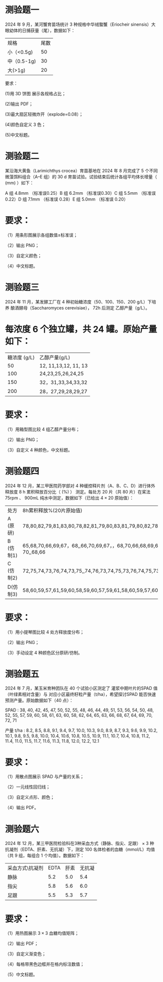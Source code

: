 # 测验题一

2024 年 9 月，某河蟹育苗场统计 3 种规格中华绒螯蟹（Eriocheir sinensis）大眼幼体的日捕获量（尾），数据如下：

<table><tr><td rowspan=1 colspan=1>规格</td><td rowspan=1 colspan=1>尾数</td></tr><tr><td rowspan=1 colspan=1>小（&lt;0.5g)</td><td rowspan=1 colspan=1>50</td></tr><tr><td rowspan=1 colspan=1>中（0.5-1g)</td><td rowspan=1 colspan=1>30</td></tr><tr><td rowspan=1 colspan=1>大(&gt;1g)</td><td rowspan=1 colspan=1>20</td></tr></table>

要求：

(1)用 3D 饼图 展示各规格占比；

(2)输出 PDF；

(3)最大扇区轻微炸开（explode=0.08）；

(4)颜色自定义 3 色；

(5)中文标题。

# 测验题二

某沿海大黄鱼（Larimichthys crocea）育苗基地在 2024 年 8 月完成了 5 个不同微藻饵料组合（A–E 组）的 30 d 育苗试验。试验结束后统计各组平均体长增量（ $\left( \mathrm { m m } \right)$ ）如下：

A 组 $4 . 8 \mathrm { m m }$ （标准误0.25）B 组 $6 . 2 \mathrm { m m }$ （标准误0.30）C 组 $5 . 5 \mathrm { m m }$ （标准误 0.22）D 组 $7 . 1 \mathrm { m m }$ （标准误 0.28）E 组 $5 . 0 \mathrm { m m }$ （标准误 0.20）

# 要求：

（1）用条形图展示各组数值±标准误；

（2）输出 PNG；

（3）自定义颜色；

（4）中文标题。

# 测验题三

2024 年 11 月，某发酵工厂在 4 种初始糖浓度（50、100、150、200 g/L）下培养 酿酒酵母（Saccharomyces cerevisiae）， $7 2 \mathrm { h }$ 后测定 乙醇产量（g/L）。

# 每浓度 6 个独立罐，共 24 罐。原始产量如下：

<table><tr><td rowspan=1 colspan=1>糖浓度 (g/L)</td><td rowspan=1 colspan=1>乙醇产量(g/L)</td></tr><tr><td rowspan=1 colspan=1>50</td><td rowspan=1 colspan=1>12, 11,13,12, 11, 13</td></tr><tr><td rowspan=1 colspan=1>100</td><td rowspan=1 colspan=1>24,23,25,26,24,25</td></tr><tr><td rowspan=1 colspan=1>150</td><td rowspan=1 colspan=1>32，31,33,34,33,32</td></tr><tr><td rowspan=1 colspan=1>200</td><td rowspan=1 colspan=1>28，27,29,28,29,27</td></tr></table>

# 要求：

（1）用箱型图比较 4 组乙醇产量分布；

（2）输出 PNG；

（3）自定义 4 种颜色，中文标题。

# 测验题四

2024 年 12 月，某三甲医院药学部对 4 种缓控释片剂（A、B、C、D）进行体外释放度 8 h 累积释放百分比（ $( \% )$ ） 测定。每处方 20 片（共 80 片）在桨法$7 5 \mathrm { r p m }$ 、 $9 0 0 \mathrm { m L }$ 纯水中测定，数据如下（已给出 $4 \times 2 0$ 原始值）：

<table><tr><td rowspan=1 colspan=1>处方</td><td rowspan=1 colspan=1>8h累积释放%(20片原始值)</td></tr><tr><td rowspan=1 colspan=1>A (原研)</td><td rowspan=1 colspan=1>78,80,82,79,81,83,80,78,82,81,79,80,83,81,79,80,82,78,81,80</td></tr><tr><td rowspan=1 colspan=1>B (仿制1)</td><td rowspan=1 colspan=1>65,68,70,66,69,67，68,,66,70,69,67，，68,70,66,68,69,67,，70,,68,66</td></tr><tr><td rowspan=1 colspan=1>C (仿制2)</td><td rowspan=1 colspan=1>72,75,74,73,76,74,73,75,,74,76,73,74,75,73,76,74,75,73,,74,75</td></tr><tr><td rowspan=1 colspan=1>D(仿制3)</td><td rowspan=1 colspan=1>58,60,59,57,61,59,60,58,59,60,57,59,61,58,60,59,57,60,58,59</td></tr></table>

# 要求：

（1）用小提琴图比较 4 处方释放度分布；

（2）输出 PNG；

（3）手动设定 4 种颜色区分原研/仿制。

# 测验题五

2024 年 7 月，某玉米育种团队在 40 个试验小区测定了 灌浆中期叶片的SPAD 值（叶绿素相对含量）与 对应小区最终籽粒产量（t/ha），希望探讨SPAD 能否快速预测产量。原始数据如下（40 点）：

SPAD : 38, 40, 42, 45, 47, 50, 52, 55, 48, 46, 44, 49, 51, 53, 56, 54, 50, 48, 52, 55, 57, 59, 60, 58, 61, 63, 60, 58, 62, 64, 65, 63, 66, 68, 67, 64, 69, 70, 72, 71

产量 t/ha : 8.2, 8.5, 8.8, 9.1, 9.4, 9.7, 10.0, 10.3, 9.0, 8.9, 8.7, 9.3, 9.6, 9.9, 10.2, 10.1, 9.8, 9.5, 9.8, 10.0, 10.4, 10.6, 10.8, 10.5, 10.9, 11.1, 10.7, 10.4, 10.8, 11.2, 11.4, 11.0, 11.5, 11.7, 11.6, 11.3, 11.8, 12.0, 12.2, 12.1

# 要求：

（1）用散点图展示 SPAD 与产量的关系；

（2）一元线性回归线；

（3）自定义点形、颜色；

（4）输出 PDF。

# 测验题六

2024 年 12 月，某三甲医院检验科在3种采血方式（静脉、指尖、足跟） $\times$ 3 种抗凝剂（EDTA、肝素、无抗凝）下，测定 100 名体检者的血糖（mmol/L）均值（共 9 组，每组合 1 个均值）。数据如下：

<table><tr><td rowspan=1 colspan=1>采血方式\抗凝剂</td><td rowspan=1 colspan=1>EDTA</td><td rowspan=1 colspan=1>肝素</td><td rowspan=1 colspan=1>无抗凝</td></tr><tr><td rowspan=1 colspan=1>静脉</td><td rowspan=1 colspan=1>5.2</td><td rowspan=1 colspan=1>5.0</td><td rowspan=1 colspan=1>5.4</td></tr><tr><td rowspan=1 colspan=1>指尖</td><td rowspan=1 colspan=1>5.8</td><td rowspan=1 colspan=1>5.6</td><td rowspan=1 colspan=1>6.0</td></tr><tr><td rowspan=1 colspan=1>足跟</td><td rowspan=1 colspan=1>5.5</td><td rowspan=1 colspan=1>5.3</td><td rowspan=1 colspan=1>5.7</td></tr></table>

# 要求：

（1）用热图展示 $3 { \times } 3$ 血糖均值矩阵；

（2）输出 PDF；

（3）自定义渐变色；

（4）每格带黑色边框并在格内标注数值；

（5）中文标题。